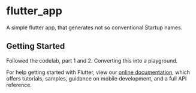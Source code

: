 # flutter_app

A simple flutter app, that generates not so conventional Startup names. 
## Getting Started

Followed the codelab, part 1 and 2. Converting this into a playground.

For help getting started with Flutter, view our
[online documentation](https://flutter.dev/docs), which offers tutorials,
samples, guidance on mobile development, and a full API reference.

